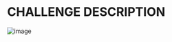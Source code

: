 # CHALLENGE DESCRIPTION

![image](.%2F..%2F..%2F..%2FChallenge%20Image%2FMISC%2FHashcat%20the%20Ripper%2FScreenshot%202024-04-23%20194422.png)
